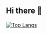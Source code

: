 ## Hi there 👋

[![Top Langs](https://github-readme-stats.vercel.app/api/top-langs/?username=F64116045&layout=compact&langs_count=6&theme=dracula)](https://github.com/anuraghazra/github-readme-stats)

